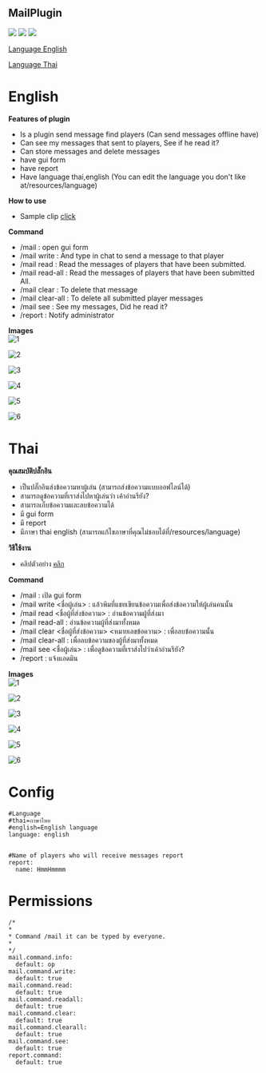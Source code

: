 ## MailPlugin

[![](https://poggit.pmmp.io/shield.state/MailPlugin)](https://poggit.pmmp.io/p/MailPlugin) [![](https://poggit.pmmp.io/shield.api/MailPlugin)](https://poggit.pmmp.io/p/MailPlugin) [![](https://poggit.pmmp.io/shield.dl/MailPlugin)](https://poggit.pmmp.io/p/MailPlugin)


[Language English](#english)

[Language Thai](#thai)


# English


**Features of plugin**<br>
- Is a plugin send message find players (Can send messages offline have)
- Can see my messages that sent to players, See if he read it?
- Can store messages and delete messages
- have gui form
- have report
- Have language thai,english (You can edit the language you don't like at/resources/language)


**How to use**<br>
- Sample clip [click](https://youtu.be/BML6U6NXe4E)


**Command**<br>
- /mail : open gui form
- /mail write <PlayerName> : And type in chat to send a message to that player
- /mail read <NamePlayerWhoSentMessage> : Read the messages of players that have been submitted.
- /mail read-all : Read the messages of players that have been submitted All.
- /mail clear <NamePlayerWhoSentMessage> <Message number> : To delete that message
- /mail clear-all : To delete all submitted player messages
- /mail see <PlayerName> : See my messages, Did he read it?
- /report : Notify administrator


**Images**<br>
![1](https://github.com/HmmHmmmm/MailPlugin/blob/master/images/3.0/1en.jpg)

![2](https://github.com/HmmHmmmm/MailPlugin/blob/master/images/3.0/2en.jpg)

![3](https://github.com/HmmHmmmm/MailPlugin/blob/master/images/3.0/3en.jpg)

![4](https://github.com/HmmHmmmm/MailPlugin/blob/master/images/3.0/4en.jpg)

![5](https://github.com/HmmHmmmm/MailPlugin/blob/master/images/3.0/5en.jpg)

![6](https://github.com/HmmHmmmm/MailPlugin/blob/master/images/3.0/6en.jpg)


# Thai


**คุณสมบัติปลั๊กอิน**<br>
- เป็นปลั๊กอินส่งข้อความหาผู้เล่น (สามารถส่งข้อความแบบออฟไลน์ได้)
- สามารถดูข้อความที่เราส่งไปหาผู้เล่นว่า เค้าอ่านรึยัง?
- สามารถเก็บข้อความและลบข้อความได้
- มี gui form
- มี report
- มีภาษา thai english (สามารถแก้ไขภาษาที่คุณไม่ชอบได้ที่/resources/language)


**วิธีใช้งาน**<br>
- คลิปตัวอย่าง [คลิก](https://youtu.be/BML6U6NXe4E)


**Command**<br>
- /mail : เปิด gui form
- /mail write <ชื่อผู้เล่น> : แล้วพิมที่แชทเขียนข้อความเพื่อส่งข้อความให้ผู้เล่นคนนั้น
- /mail read <ชื่อผู้ที่ส่งข้อความ> : อ่านข้อความผู้ที่ส่งมา
- /mail read-all : อ่านข้อความผู้ที่ส่งมาทั้งหมด
- /mail clear <ชื่อผู้ที่ส่งข้อความ> <หมายเลขข้อความ> : เพื่อลบข้อความนั้น
- /mail clear-all : เพื่อลบข้อความของผู้ที่ส่งมาทั้งหมด
- /mail see <ชื่อผู้เล่น> : เพื่อดูข้อความที่เราส่งไปว่าเค้าอ่านรึยัง?
- /report : แจ้งแอดมิน


**Images**<br>
![1](https://github.com/HmmHmmmm/MailPlugin/blob/master/images/3.0/1th.jpg)

![2](https://github.com/HmmHmmmm/MailPlugin/blob/master/images/3.0/2th.jpg)

![3](https://github.com/HmmHmmmm/MailPlugin/blob/master/images/3.0/3th.jpg)

![4](https://github.com/HmmHmmmm/MailPlugin/blob/master/images/3.0/4th.jpg)

![5](https://github.com/HmmHmmmm/MailPlugin/blob/master/images/3.0/5th.jpg)

![6](https://github.com/HmmHmmmm/MailPlugin/blob/master/images/3.0/6th.jpg)


# Config
```
#Language
#thai=ภาษาไทย
#english=English language
language: english


#Name of players who will receive messages report
report:
  name: HmmHmmmm
```
  

# Permissions
```
/*
*
* Command /mail it can be typed by everyone.
*
*/
mail.command.info:
  default: op
mail.command.write:
  default: true
mail.command.read:
  default: true
mail.command.readall:
  default: true
mail.command.clear:
  default: true
mail.command.clearall:
  default: true
mail.command.see:
  default: true
report.command:
  default: true
```